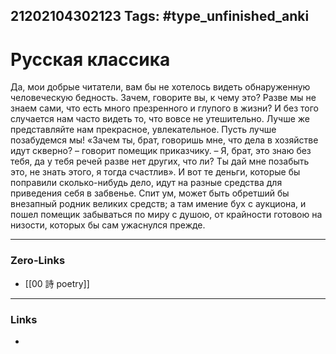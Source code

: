 21202104302123
Tags: #type_unfinished_anki
---
# Русская классика

Да, мои добрые читатели, вам бы не хотелось видеть обнаруженную человеческую бедность. Зачем, говорите вы, к чему это? Разве мы не знаем сами, что есть много презренного и глупого в жизни? И без того случается нам часто видеть то, что вовсе не утешительно. Лучше же представляйте нам прекрасное, увлекательное. Пусть лучше позабудемся мы! «Зачем ты, брат, говоришь мне, что дела в хозяйстве идут скверно? – говорит помещик приказчику. – Я, брат, это знаю без тебя, да у тебя речей разве нет других, что ли? Ты дай мне позабыть это, не знать этого, я тогда счастлив». И вот те деньги, которые бы поправили сколько-нибудь дело, идут на разные средства для приведения себя в забвенье. Спит ум, может быть обретший бы внезапный родник великих средств; а там имение бух с аукциона, и пошел помещик забываться по миру с душою, от крайности готовою на низости, которых бы сам ужаснулся прежде.

---
### Zero-Links
- [[00 詩 poetry]]
---
### Links
-